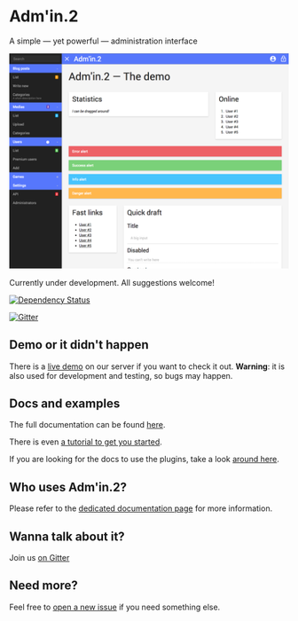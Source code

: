 Adm'in.2
========

A simple — yet powerful — administration interface

![Preview screenshot](screenshot.png)

Currently under development. All suggestions welcome!

[![Dependency Status](https://www.versioneye.com/user/projects/55643d766361300021010000/badge.svg?style=flat)](https://www.versioneye.com/user/projects/55643d766361300021010000)

[![Gitter](https://badges.gitter.im/Join%20Chat.svg)](https://gitter.im/comin2/Adm-in.2)

## Demo or it didn't happen

There is a [live demo](https://comin2.github.io/Adm-in.2/) on our server if you want to check it out. **Warning**: it is also used for development and testing, so bugs may happen.

## Docs and examples

The full documentation can be found [here](https://comin2.github.io/Adm-in.2/).

There is even [a tutorial to get you started](https://comin2.github.io/Adm-in.2/tutorial/).

If you are looking for the docs to use the plugins, take a look [around here](https://comin2.github.io/Adm-in.2/plugins/).

## Who uses Adm'in.2?

Please refer to the [dedicated documentation page](https://comin2.github.io/Adm-in.2/tutorial/users.html) for more information.

## Wanna talk about it?

Join us [on Gitter](https://gitter.im/comin2/Adm-in.2)

## Need more?

Feel free to [open a new issue](https://github.com/comin2/Adm-in.2/issues) if you need something else.
